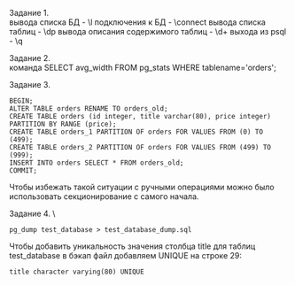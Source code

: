 Задание 1. \
вывода списка БД - \l
подключения к БД - \connect
вывода списка таблиц - \dp
вывода описания содержимого таблиц - \d+
выхода из psql - \q

Задание 2. \
команда SELECT avg_width FROM pg_stats WHERE tablename='orders';

Задание 3. 
````
BEGIN;
ALTER TABLE orders RENAME TO orders_old;
CREATE TABLE orders (id integer, title varchar(80), price integer) PARTITION BY RANGE (price);
CREATE TABLE orders_1 PARTITION OF orders FOR VALUES FROM (0) TO (499);
CREATE TABLE orders_2 PARTITION OF orders FOR VALUES FROM (499) TO (999);
INSERT INTO orders SELECT * FROM orders_old;
COMMIT;
````
Чтобы избежать такой ситуации с ручными операциями можно было использовать секционирование с самого начала.

Задание 4. \
````
pg_dump test_database > test_database_dump.sql
````
Чтобы добавить уникальность значения столбца title для таблиц test_database в бэкап файл добавляем UNIQUE на строке 29:
````
title character varying(80) UNIQUE
````

